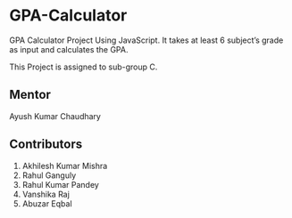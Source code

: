 # GPA-Calculator
GPA Calculator Project Using JavaScript. It takes at least 6 subject’s  grade as input and calculates the GPA.

This Project is assigned to sub-group C.

## Mentor 
Ayush Kumar Chaudhary

## Contributors
1. Akhilesh Kumar Mishra
2. Rahul Ganguly 
3. Rahul Kumar Pandey 
4. Vanshika Raj 
5. Abuzar Eqbal 
